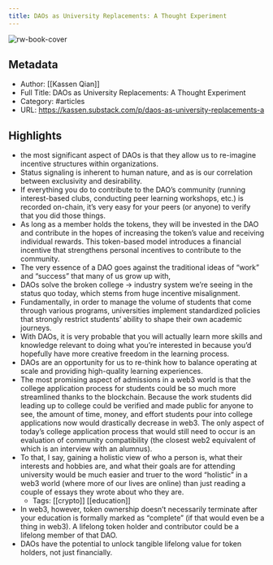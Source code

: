 ```yaml
---
title: DAOs as University Replacements: A Thought Experiment
---
```

![rw-book-cover](https://readwise-assets.s3.amazonaws.com/static/images/article3.5c705a01b476.png)

## Metadata
- Author: [[Kassen Qian]]
- Full Title: DAOs as University Replacements: A Thought Experiment
- Category: #articles
- URL: https://kassen.substack.com/p/daos-as-university-replacements-a

## Highlights
- the most significant aspect of DAOs is that they allow us to re-imagine incentive structures within organizations.
- Status signaling is inherent to human nature, and as is our correlation between exclusivity and desirability.
- If everything you do to contribute to the DAO’s community (running interest-based clubs, conducting peer learning workshops, etc.) is recorded on-chain, it’s very easy for your peers (or anyone) to verify that you did those things.
- As long as a member holds the tokens, they will be invested in the DAO and contribute in the hopes of increasing the token’s value and receiving individual rewards. This token-based model introduces a financial incentive that strengthens personal incentives to contribute to the community.
- The very essence of a DAO goes against the traditional ideas of “work” and “success” that many of us grow up with,
- DAOs solve the broken college → industry system we’re seeing in the status quo today, which stems from huge incentive misalignment.
- Fundamentally, in order to manage the volume of students that come through various programs, universities implement standardized policies that strongly restrict students’ ability to shape their own academic journeys.
- With DAOs, it is very probable that you will actually learn more skills and knowledge relevant to doing what you’re interested in because you’d hopefully have more creative freedom in the learning process.
- DAOs are an opportunity for us to re-think how to balance operating at scale and providing high-quality learning experiences.
- The most promising aspect of admissions in a web3 world is that the college application process for students could be so much more streamlined thanks to the blockchain. Because the work students did leading up to college could be verified and made public for anyone to see, the amount of time, money, and effort students pour into college applications now would drastically decrease in web3. The only aspect of today’s college application process that would still need to occur is an evaluation of community compatibility (the closest web2 equivalent of which is an interview with an alumnus).
- To that, I say, gaining a holistic view of who a person is, what their interests and hobbies are, and what their goals are for attending university would be much easier and truer to the word “holistic” in a web3 world (where more of our lives are online) than just reading a couple of essays they wrote about who they are.
    - Tags: [[crypto]] [[education]] 
- In web3, however, token ownership doesn’t necessarily terminate after your education is formally marked as “complete” (if that would even be a thing in web3). A lifelong token holder and contributor could be a lifelong member of that DAO.
- DAOs have the potential to unlock tangible lifelong value for token holders, not just financially.
